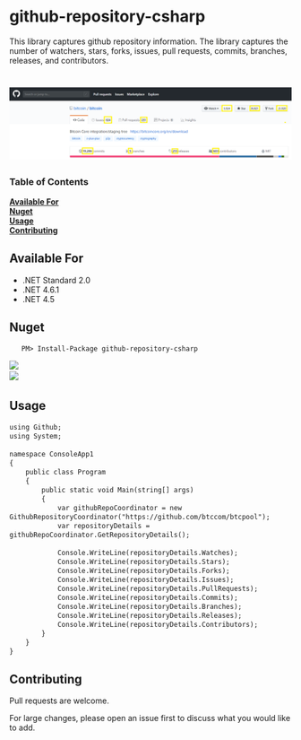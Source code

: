 # github-repository-csharp
This library captures github repository information. The library captures the number of watchers, stars, forks, issues, pull requests, commits, branches, releases, and contributors.
# ![Logo](Images/github.png) 

### Table of Contents
**[Available For](#available-for)**<br>
**[Nuget](#nuget)**<br>
**[Usage](#usage)**<br>
**[Contributing](#contributing)**<br>


## Available For
- .NET Standard 2.0
- .NET 4.6.1
- .NET 4.5


## Nuget

 ```
    PM> Install-Package github-repository-csharp
```
[![](https://img.shields.io/nuget/v/github-repository-csharp.svg)](https://www.nuget.org/packages/github-repository-csharp/)\
[![](https://img.shields.io/nuget/dt/github-repository-csharp.svg)](https://www.nuget.org/packages/github-repository-csharp/)




## Usage




```
using Github;
using System;

namespace ConsoleApp1
{
    public class Program
    {
        public static void Main(string[] args)
        {
            var githubRepoCoordinator = new GithubRepositoryCoordinator("https://github.com/btccom/btcpool");
            var repositoryDetails = githubRepoCoordinator.GetRepositoryDetails();

            Console.WriteLine(repositoryDetails.Watches);
            Console.WriteLine(repositoryDetails.Stars);
            Console.WriteLine(repositoryDetails.Forks);
            Console.WriteLine(repositoryDetails.Issues);
            Console.WriteLine(repositoryDetails.PullRequests);
            Console.WriteLine(repositoryDetails.Commits);
            Console.WriteLine(repositoryDetails.Branches);
            Console.WriteLine(repositoryDetails.Releases);
            Console.WriteLine(repositoryDetails.Contributors);
        }
    }
}
```

## Contributing

Pull requests are welcome. 

For large changes, please open an issue first to discuss what you would like to add.
